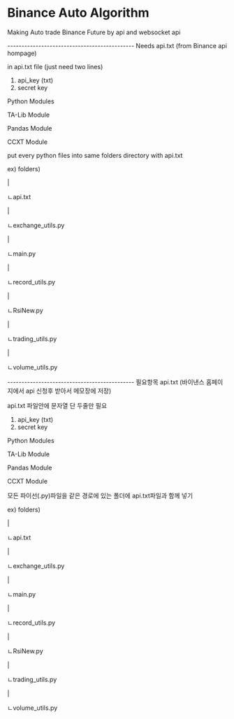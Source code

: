 # Binance Auto Algorithm
 Making Auto trade Binance Future by api and websocket api


*---------------------------------------------*
Needs
api.txt (from Binance api hompage)

in api.txt file (just need two lines)

1. api_key (txt)
2. secret key

Python Modules

TA-Lib Module 

Pandas Module

CCXT Module


put every python files into same folders directory with api.txt

ex)
folders)

 |
 
 ㄴapi.txt
 
 |
 
 ㄴexchange_utils.py
 
 |
 
 ㄴmain.py
 
 |
 
 ㄴrecord_utils.py
 
 |
 
 ㄴRsiNew.py
 
 |
 
 ㄴtrading_utils.py
 
 |
 
 ㄴvolume_utils.py

*---------------------------------------------*
필요항목
api.txt (바이낸스 홈페이지에서 api 신청후 받아서 메모장에 저장)

api.txt 파일안에 문자열 단 두줄만 필요

1. api_key (txt)
2. secret key

Python Modules

TA-Lib Module 

Pandas Module

CCXT Module

모든 파이선(.py)파일을 같은 경로에 있는 폴더에 api.txt파일과 함께 넣기

ex)
folders)

 |
 
 ㄴapi.txt
 
 |
 
 ㄴexchange_utils.py
 
 |
 
 ㄴmain.py
 
 |
 
 ㄴrecord_utils.py
 
 |
 
 ㄴRsiNew.py
 
 |
 
 ㄴtrading_utils.py
 
 |
 
 ㄴvolume_utils.py
